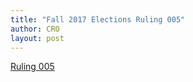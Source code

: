 ```yaml
---
title: "Fall 2017 Elections Ruling 005"
author: CRO
layout: post
---
```


<a href="https://drive.google.com/file/d/0B1bniKoWAMBsWFNSRkhOckVRWFk/view?usp=sharing">Ruling 005</a>